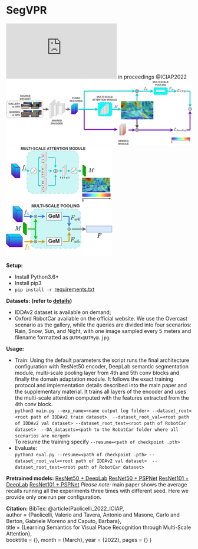 # SegVPR
![Learning Semantics for Visual Place Recognition through Multi-Scale Attention](https://arxiv.org/pdf/2201.09701.pdf) in proceedings @ICIAP2022  
<img src="images/architecture.jpg" alt="Architecture" width="577"/>
<img src="images/ms_attention_module.jpg" alt="MS-Attention-Module" width="288"/>
<img src="images/ms_pooling_module.jpg" alt="MS-Pooling-Module" width="288"/>
  
  
**Setup:**
 * Install Python3.6+
 * Install pip3
 * `pip install -r `[requirements.txt](./requirements.txt)
  
  
**Datasets: (refer to [details](./dataset_details.txt))**
 * IDDAv2 dataset is available on demand;
 * Oxford RobotCar available on the official website. We use the Overcast scenario as the gallery, 
   while the queries are divided into four scenarios: Rain, Snow, Sun, and Night, with one image sampled every 5 meters 
   and filename formatted as `@UTMx@UTMy@.jpg`. 
  
  
**Usage:**
 * Train: Using the default parameters the script runs the final architecture configuration with 
   ResNet50 encoder, DeepLab semantic segmentation module, multi-scale pooling layer from 4th and 5th conv blocks and 
   finally the domain adaptation module. 
   It follows the exact training protocol and implementation details described into the main paper and the supplementary 
   material. It trains all layers of the encoder and uses the multi-scale attention computed with the features
   extracted from the 4th conv block.  
   `python3 main.py --exp_name=<name output log folder> --dataset_root=<root path of IDDAv2 train dataset> 
   --dataset_root_val=<root path of IDDAv2 val dataset> --dataset_root_test=<root path of RobotCar dataset> 
   --DA_datasets=<path to the RobotCar folder where all scenarios are merged>`  
   To resume the training specify `--resume=<path of checkpoint .pth>`
 * Evaluate:   
   `python3 eval.py --resume=<path of checkpoint .pth> --dataset_root_val=<root path of IDDAv2 val dataset> 
   --dataset_root_test=<root path of RobotCar dataset>`
  
  
**Pretrained models:**
[ResNet50 + DeepLab](weigths/ours_r50_dl.pth)
[ResNet50 + PSPNet](weigths/ours_r50_psp.pth)
[ResNet101 + DeepLab](weigths/ours_r101_dl.pth)
[ResNet101 + PSPNet](weigths/ours_r101_psp.pth)
*Please note:* main paper shows the average recalls running all the experiments three times with different seed. 
Here we provide only one run per configuration.
  
  
**Citation:**
BibTex: 
@article{Paolicelli_2022_ICIAP,   
author = {Paolicelli, Valerio and Tavera, Antonio and Masone, Carlo and Berton, Gabriele Moreno and Caputo, Barbara},   
title = {Learning Semantics for Visual Place Recognition through Multi-Scale Attention},  
booktitle = {}, month = {March}, year = {2022}, pages = {} }